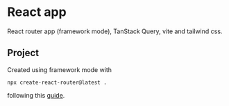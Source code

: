 # React app

React router app (framework mode), TanStack Query, vite and tailwind css.

## Project
Created using framework mode with
```
npx create-react-router@latest .
```

following this [guide](https://reactrouter.com/start/framework/installation).